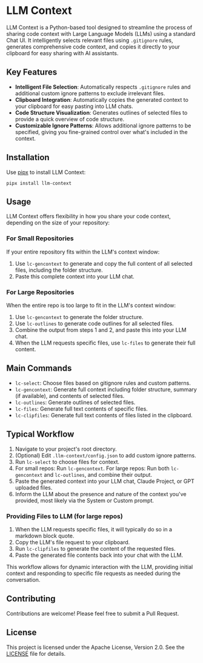 # LLM Context

LLM Context is a Python-based tool designed to streamline the process of sharing code context with Large Language Models (LLMs) using a standard Chat UI. It intelligently selects relevant files using `.gitignore` rules, generates comprehensive code context, and copies it directly to your clipboard for easy sharing with AI assistants.

## Key Features

- **Intelligent File Selection**: Automatically respects `.gitignore` rules and additional custom ignore patterns to exclude irrelevant files.
- **Clipboard Integration**: Automatically copies the generated context to your clipboard for easy pasting into LLM chats.
- **Code Structure Visualization**: Generates outlines of selected files to provide a quick overview of code structure.
- **Customizable Ignore Patterns**: Allows additional ignore patterns to be specified, giving you fine-grained control over what's included in the context.

## Installation

Use [pipx](https://pypa.github.io/pipx/) to install LLM Context:

```
pipx install llm-context
```

## Usage

LLM Context offers flexibility in how you share your code context, depending on the size of your repository:

### For Small Repositories

If your entire repository fits within the LLM's context window:

1. Use `lc-gencontext` to generate and copy the full content of all selected files, including the folder structure.
2. Paste this complete context into your LLM chat.

### For Large Repositories

When the entire repo is too large to fit in the LLM's context window:

1. Use `lc-gencontext` to generate the folder structure.
2. Use `lc-outlines` to generate code outlines for all selected files.
3. Combine the output from steps 1 and 2, and paste this into your LLM chat.
4. When the LLM requests specific files, use `lc-files` to generate their full content.

## Main Commands

- `lc-select`: Choose files based on gitignore rules and custom patterns.
- `lc-gencontext`: Generate full context including folder structure, summary (if available), and contents of selected files.
- `lc-outlines`: Generate outlines of selected files.
- `lc-files`: Generate full text contents of specific files.
- `lc-clipfiles`: Generate full text contents of files listed in the clipboard.

## Typical Workflow

1. Navigate to your project's root directory.
2. (Optional) Edit `.llm-context/config.json` to add custom ignore patterns.
3. Run `lc-select` to choose files for context.
4. For small repos: Run `lc-gencontext`.
   For large repos: Run both `lc-gencontext` and `lc-outlines`, and combine their output.
5. Paste the generated context into your LLM chat, Claude Project, or GPT uploaded files.
6. Inform the LLM about the presence and nature of the context you've provided, most likely via the System or Custom prompt.

### Providing Files to LLM (for large repos)

1. When the LLM requests specific files, it will typically do so in a markdown block quote.
2. Copy the LLM's file request to your clipboard.
3. Run `lc-clipfiles` to generate the content of the requested files.
4. Paste the generated file contents back into your chat with the LLM.

This workflow allows for dynamic interaction with the LLM, providing initial context and responding to specific file requests as needed during the conversation.

## Contributing

Contributions are welcome! Please feel free to submit a Pull Request.

## License

This project is licensed under the Apache License, Version 2.0. See the [LICENSE](LICENSE) file for details.